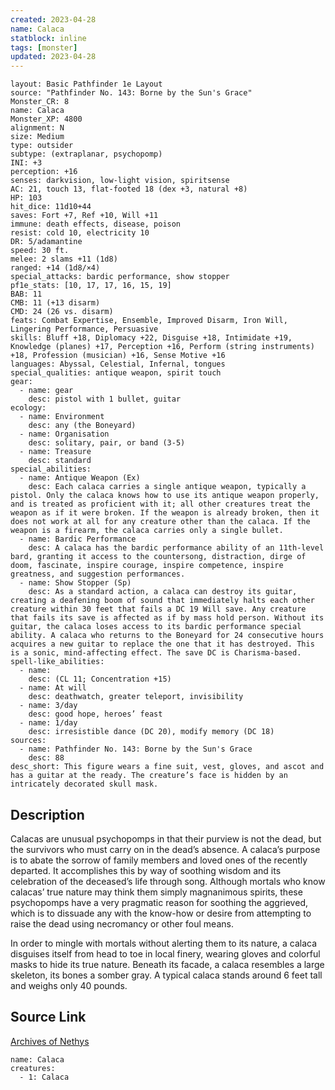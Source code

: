 ```yaml
---
created: 2023-04-28
name: Calaca
statblock: inline
tags: [monster]
updated: 2023-04-28
---
```

```statblock
layout: Basic Pathfinder 1e Layout
source: "Pathfinder No. 143: Borne by the Sun's Grace"
Monster_CR: 8
name: Calaca
Monster_XP: 4800
alignment: N
size: Medium
type: outsider
subtype: (extraplanar, psychopomp)
INI: +3
perception: +16
senses: darkvision, low-light vision, spiritsense
AC: 21, touch 13, flat-footed 18 (dex +3, natural +8)
HP: 103
hit_dice: 11d10+44
saves: Fort +7, Ref +10, Will +11
immune: death effects, disease, poison
resist: cold 10, electricity 10
DR: 5/adamantine
speed: 30 ft.
melee: 2 slams +11 (1d8)
ranged: +14 (1d8/×4)
special_attacks: bardic performance, show stopper
pf1e_stats: [10, 17, 17, 16, 15, 19]
BAB: 11
CMB: 11 (+13 disarm)
CMD: 24 (26 vs. disarm)
feats: Combat Expertise, Ensemble, Improved Disarm, Iron Will, Lingering Performance, Persuasive
skills: Bluff +18, Diplomacy +22, Disguise +18, Intimidate +19, Knowledge (planes) +17, Perception +16, Perform (string instruments) +18, Profession (musician) +16, Sense Motive +16
languages: Abyssal, Celestial, Infernal, tongues
special_qualities: antique weapon, spirit touch
gear:
  - name: gear
    desc: pistol with 1 bullet, guitar
ecology:
  - name: Environment
    desc: any (the Boneyard)
  - name: Organisation
    desc: solitary, pair, or band (3-5)
  - name: Treasure
    desc: standard
special_abilities:
  - name: Antique Weapon (Ex)
    desc: Each calaca carries a single antique weapon, typically a pistol. Only the calaca knows how to use its antique weapon properly, and is treated as proficient with it; all other creatures treat the weapon as if it were broken. If the weapon is already broken, then it does not work at all for any creature other than the calaca. If the weapon is a firearm, the calaca carries only a single bullet.
  - name: Bardic Performance
    desc: A calaca has the bardic performance ability of an 11th-level bard, granting it access to the countersong, distraction, dirge of doom, fascinate, inspire courage, inspire competence, inspire greatness, and suggestion performances.
  - name: Show Stopper (Sp)
    desc: As a standard action, a calaca can destroy its guitar, creating a deafening boom of sound that immediately halts each other creature within 30 feet that fails a DC 19 Will save. Any creature that fails its save is affected as if by mass hold person. Without its guitar, the calaca loses access to its bardic performance special ability. A calaca who returns to the Boneyard for 24 consecutive hours acquires a new guitar to replace the one that it has destroyed. This is a sonic, mind-affecting effect. The save DC is Charisma-based.
spell-like_abilities:
  - name:
    desc: (CL 11; Concentration +15)
  - name: At will
    desc: deathwatch, greater teleport, invisibility
  - name: 3/day
    desc: good hope, heroes’ feast
  - name: 1/day
    desc: irresistible dance (DC 20), modify memory (DC 18)
sources:
  - name: Pathfinder No. 143: Borne by the Sun's Grace
    desc: 88
desc_short: This figure wears a fine suit, vest, gloves, and ascot and has a guitar at the ready. The creature’s face is hidden by an intricately decorated skull mask.
```
## Description
Calacas are unusual psychopomps in that their purview is not the dead, but the survivors who must carry on in the dead’s absence. A calaca’s purpose is to abate the sorrow of family members and loved ones of the recently departed. It accomplishes this by way of soothing wisdom and its celebration of the deceased’s life through song. Although mortals who know calacas’ true nature may think them simply magnanimous spirits, these psychopomps have a very pragmatic reason for soothing the aggrieved, which is to dissuade any with the know-how or desire from attempting to raise the dead using necromancy or other foul means.

 In order to mingle with mortals without alerting them to its nature, a calaca disguises itself from head to toe in local finery, wearing gloves and colorful masks to hide its true nature. Beneath its facade, a calaca resembles a large skeleton, its bones a somber gray. A typical calaca stands around 6 feet tall and weighs only 40 pounds.
## Source Link
[Archives of Nethys](https://aonprd.com/MonsterDisplay.aspx?ItemName=Calaca)
```encounter-table
name: Calaca
creatures:
  - 1: Calaca
```
